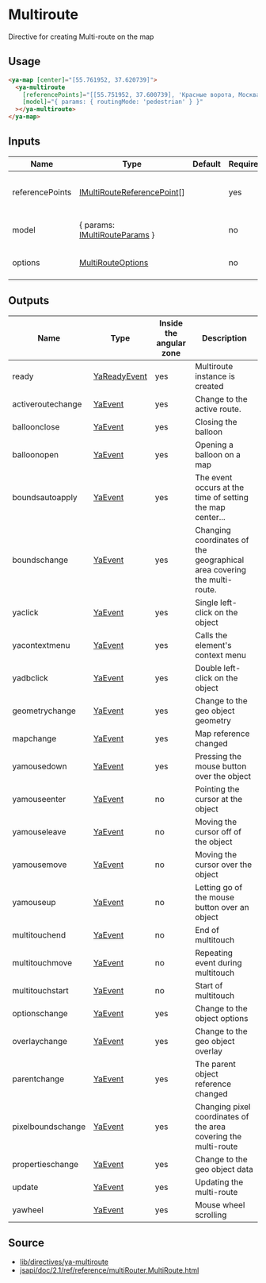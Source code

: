 # Multiroute

Directive for creating Multi-route on the map

## Usage

```html
<ya-map [center]="[55.761952, 37.620739]">
  <ya-multiroute
    [referencePoints]="[[55.751952, 37.600739], 'Красные ворота, Москва']"
    [model]="{ params: { routingMode: 'pedestrian' } }"
  ></ya-multiroute>
</ya-map>
```

## Inputs

| Name            | Type                            | Default | Required | Description                          |
| --------------- | ------------------------------- | ------- | -------- | ------------------------------------ |
| referencePoints | [IMultiRouteReferencePoint]\[]  |         | yes      | Reference points for the multi-route |
| model           | { params: [IMultiRouteParams] } |         | no       | Params for the multiroute            |
| options         | [MultiRouteOptions]             |         | no       | Options for the multiroute           |

[imultiroutereferencepoint]: https://tech.yandex.ru/maps/jsapi/doc/2.1/ref/reference/IMultiRouteReferencePoint-docpage/
[imultirouteparams]: https://yandex.ru/dev/maps/jsapi/doc/2.1/ref/reference/IMultiRouteParams.html/
[multirouteoptions]: https://tech.yandex.ru/maps/jsapi/doc/2.1/ref/reference/multiRouter.MultiRoute-docpage/#multiRouter.MultiRoute__param-options

## Outputs

| Name              | Type           | Inside the angular zone | Description                                                             |
| ----------------- | -------------- | ----------------------- | ----------------------------------------------------------------------- |
| ready             | [YaReadyEvent] | yes                     | Multiroute instance is created                                          |
| activeroutechange | [YaEvent]      | yes                     | Change to the active route.                                             |
| balloonclose      | [YaEvent]      | yes                     | Closing the balloon                                                     |
| balloonopen       | [YaEvent]      | yes                     | Opening a balloon on a map                                              |
| boundsautoapply   | [YaEvent]      | yes                     | The event occurs at the time of setting the map center...               |
| boundschange      | [YaEvent]      | yes                     | Changing coordinates of the geographical area covering the multi-route. |
| yaclick           | [YaEvent]      | yes                     | Single left-click on the object                                         |
| yacontextmenu     | [YaEvent]      | yes                     | Calls the element's context menu                                        |
| yadbclick         | [YaEvent]      | yes                     | Double left-click on the object                                         |
| geometrychange    | [YaEvent]      | yes                     | Change to the geo object geometry                                       |
| mapchange         | [YaEvent]      | yes                     | Map reference changed                                                   |
| yamousedown       | [YaEvent]      | yes                     | Pressing the mouse button over the object                               |
| yamouseenter      | [YaEvent]      | no                      | Pointing the cursor at the object                                       |
| yamouseleave      | [YaEvent]      | no                      | Moving the cursor off of the object                                     |
| yamousemove       | [YaEvent]      | no                      | Moving the cursor over the object                                       |
| yamouseup         | [YaEvent]      | no                      | Letting go of the mouse button over an object                           |
| multitouchend     | [YaEvent]      | no                      | End of multitouch                                                       |
| multitouchmove    | [YaEvent]      | no                      | Repeating event during multitouch                                       |
| multitouchstart   | [YaEvent]      | no                      | Start of multitouch                                                     |
| optionschange     | [YaEvent]      | yes                     | Change to the object options                                            |
| overlaychange     | [YaEvent]      | yes                     | Change to the geo object overlay                                        |
| parentchange      | [YaEvent]      | yes                     | The parent object reference changed                                     |
| pixelboundschange | [YaEvent]      | yes                     | Changing pixel coordinates of the area covering the multi-route         |
| propertieschange  | [YaEvent]      | yes                     | Change to the geo object data                                           |
| update            | [YaEvent]      | yes                     | Updating the multi-route                                                |
| yawheel           | [YaEvent]      | yes                     | Mouse wheel scrolling                                                   |

[yareadyevent]: interfaces/ya-ready-event.md
[yaevent]: interfaces/event.md

## Source

- [lib/directives/ya-multiroute](https://github.com/ddubrava/angular8-yandex-maps/tree/master/projects/angular8-yandex-maps/src/lib/directives/ya-multiroute)
- [jsapi/doc/2.1/ref/reference/multiRouter.MultiRoute.html](https://yandex.ru/dev/maps/jsapi/doc/2.1/ref/reference/multiRouter.MultiRoute.html)
